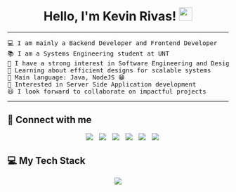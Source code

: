 <h1 align="center">
Hello, I'm Kevin Rivas!
	<a href="https://github.com/Bouaskaoun" target="_self">
		<img src="https://media.giphy.com/media/hvRJCLFzcasrR4ia7z/giphy.gif" width="30">
	</a>
</h1>

<hr>

<pre>
💻 I am mainly a Backend Developer and Frontend Developer
📚 I am a Systems Engineering student at UNT
📝 I have a strong interest in Software Engineering and Design
🌱 Learning about efficient designs for scalable systems
🌟 Main language: Java, NodeJS 😁
🚩 Interested in Server Side Application development
😃 I look forward to collaborate on impactful projects
</pre>
<hr>

## 🤝 Connect with me
<p align="center">

 <div align="center"  class="icons-social" style="margin-left: 10px;">
        <a style="margin-left: 10px;"  target="_blank" href="https://www.linkedin.com/in/kevin-rivas-744aa929a/">
			<img src="https://img.icons8.com/doodle/40/000000/linkedin--v2.png"></a>
        <a style="margin-left: 10px;" target="_blank" href="https://github.com/KeviinASD/">
		<img src="https://img.icons8.com/doodle/40/000000/github--v1.png"></a>
		<a style="margin-left: 10px;" target="_blank" href="">
				<img src="https://img.icons8.com/external-tal-revivo-color-tal-revivo/40/000000/external-stack-overflow-is-a-question-and-answer-site-for-professional-logo-color-tal-revivo.png"></a>
        <a style="margin-left: 10px;" target="_blank" href="">
			<img src="https://img.icons8.com/doodle/40/000000/instagram-new--v2.png"></a>
		<a style="margin-left: 10px;" target="_blank" href="">
			<img src="https://img.icons8.com/doodle/1x/twitter-squared--v2.png" ></a>
		<a style="margin-left: 10px;" target="_blank" href="">
				<img src="https://img.icons8.com/doodle/1x/youtube--v2.png" ></a>
  </div>

</p>

## 💻 My Tech Stack
<p align="center">
  <a href="https://skillicons.dev">
    <img src="https://skillicons.dev/icons?i=java,spring,js,ts,express,nestjs,mongodb,mysql,angular,react,tailwind,git" />
  </a>
</p>

